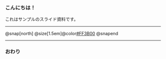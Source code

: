 ### こんにちは！


これはサンプルのスライド資料です。


---

@snap[north]
@size[1.5em]@color[#FF3B00](タイトル)
@snapend

---

### おわり
